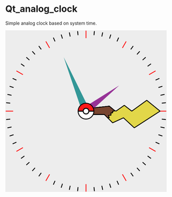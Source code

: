 # Qt_analog_clock

Simple analog clock based on system time.

![Preview](assets/images/analog_clock_preview.png)
